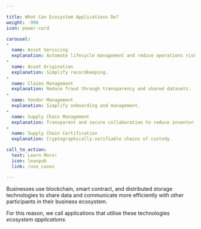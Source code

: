 ```yaml
---

title: What Can Ecosystem Applications Do?
weight: -998
icon: power-cord

carousel:
-
  name: Asset Servicing
  explanation: Automate lifecycle management and reduce operations risk. 
-
  name: Asset Origination
  explanation: Simplify recordkeeping.
-
  name: Claims Management
  explanation: Reduce fraud through transparency and shared datasets. 
-
  name: Vendor Management
  explanation: Simplify onboarding and management.
-
  name: Supply Chain Management
  explanation: Transparent and secure collaboration to reduce inventories and costs.
-
  name: Supply Chain Certification
  explanation: Cryptographically-verifiable chains of custody. 

call_to_action:
  text: Learn More!
  icon: leanpub
  link: /use_cases

---
```


Businesses use blockchain, smart contract, and distributed storage technologies to share data and communicate more efficiently with other participants in their business ecosystem. 

For this reason, we call applications that utilise these technologies *ecosystem applications.*

